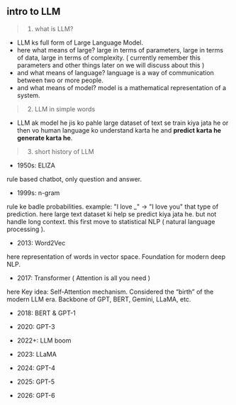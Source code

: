 ## intro to LLM

> 1. what is LLM?

- LLM ks full form of Large Language Model.
- here what means of large? large in terms of parameters, large in terms of data, large in terms of complexity. ( currently remember this parameters and other things later on we will discuss about this )
- and what means of language? language is a way of communication between two or more people.
- and what means of model? model is a mathematical representation of a system.

> 2. LLM in simple words

- LLM ak model he jis ko pahle large dataset of text se train kiya jata he or then vo human language ko understand karta he and **predict karta he generate karta he**.

> 3. short history of LLM

- 1950s: ELIZA

rule based chatbot, only question and answer.

- 1999s: n-gram

rule ke badle probabilities. example: "I love \_" -> "I love you" that type of prediction. here large text dataset ki help se predict kiya jata he. but not handle long context. this first move to statistical NLP ( natural language processing ).

- 2013: Word2Vec

here representation of words in vector space. Foundation for modern deep NLP.

- 2017: Transformer ( Attention is all you need )

here Key idea: Self-Attention mechanism. Considered the “birth” of the modern LLM era. Backbone of GPT, BERT, Gemini, LLaMA, etc.

- 2018: BERT & GPT-1

- 2020: GPT-3

- 2022+: LLM boom

- 2023: LLaMA

- 2024: GPT-4

- 2025: GPT-5

- 2026: GPT-6
